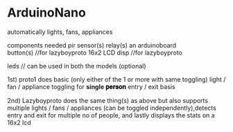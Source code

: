 # ArduinoNano

automatically lights, fans, appliances

components needed 
pir sensor(s)
relay(s)
an arduinoboard  
button(s) //for lazyboyproto
16x2 LCD disp //for lazyboyproto

leds // can be used in both the models (optional)



1st)
proto1
does basic (only either of the 1 or more with same toggling) light / fan / appliance toggling for **single 𝐩𝐞𝐫𝐬𝐨𝐧** entry / exit basis

2nd)
Lazyboyproto
does the same thing(s) as above but also supports multiple lights / fans / appliances (can be toggled independently),detects entry and exit for multiple no of people, and lastly displays the stats on a 16x2 lcd
